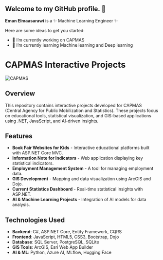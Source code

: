 ## Welcome to my GitHub profile. 👋

**Eman Elmaasarawi** is a ✨ Machine Learning Engineer ✨ 

Here are some ideas to get you started:

- 🔭 I’m currently working on CAPMAS
- 🌱 I’m currently learning Machine learning and Deep learning
# CAPMAS Interactive Projects  

![CAPMAS](https://www.capmas.gov.eg/Contents-New/images/Logo2.jpg)  

## Overview  
This repository contains interactive projects developed for CAPMAS (Central Agency for Public Mobilization and Statistics). These projects focus on educational tools, statistical visualization, and GIS-based applications using .NET, JavaScript, and AI-driven insights.  

## Features  
- **Book Fair Websites for Kids** - Interactive educational platforms built with ASP.NET Core MVC.  
- **Information Note for Indicators** - Web application displaying key statistical indicators.  
- **Employment Management System** - A tool for managing employment data.  
- **GIS Development** - Mapping and data visualization using ArcGIS and Dojo.  
- **Current Statistics Dashboard** - Real-time statistical insights with ASP.NET.  
- **AI & Machine Learning Projects** - Integration of AI models for data analysis.  

## Technologies Used  
- **Backend**: C#, ASP.NET Core, Entity Framework, CQRS  
- **Frontend**: JavaScript, HTML5, CSS3, Bootstrap, Dojo  
- **Database**: SQL Server, PostgreSQL, SQLite  
- **GIS Tools**: ArcGIS, Esri Web App Builder  
- **AI & ML**: Python, Azure AI, MLflow, Hugging Face  


